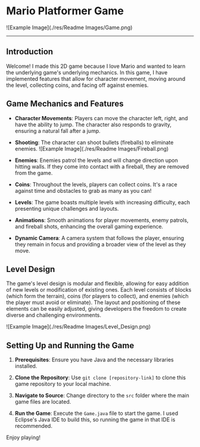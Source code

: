 # Mario Platformer Game
![Example Image](./res/Readme Images/Game.png)


---

## Introduction

Welcome! I made this 2D game because I love Mario and wanted to learn the underlying game's underlying mechanics. In this game, I have implemented features that allow for character movement, moving around the level, collecting coins, and facing off against enemies. 

## Game Mechanics and Features

- **Character Movements**: Players can move the character left, right, and have the ability to jump. The character also responds to gravity, ensuring a natural fall after a jump.
  
- **Shooting**: The character can shoot bullets (fireballs) to eliminate enemies.
![Example Image](./res/Readme Images/Fireball.png)
  
- **Enemies**: Enemies patrol the levels and will change direction upon hitting walls. If they come into contact with a fireball, they are removed from the game.
  
- **Coins**: Throughout the levels, players can collect coins. It's a race against time and obstacles to grab as many as you can!
  
- **Levels**: The game boasts multiple levels with increasing difficulty, each presenting unique challenges and layouts.
  
- **Animations**: Smooth animations for player movements, enemy patrols, and fireball shots, enhancing the overall gaming experience.
  
- **Dynamic Camera**: A camera system that follows the player, ensuring they remain in focus and providing a broader view of the level as they move.

## Level Design

The game's level design is modular and flexible, allowing for easy addition of new levels or modification of existing ones. Each level consists of blocks (which form the terrain), coins (for players to collect), and enemies (which the player must avoid or eliminate). The layout and positioning of these elements can be easily adjusted, giving developers the freedom to create diverse and challenging environments.

![Example Image](./res/Readme Images/Level_Design.png)


## Setting Up and Running the Game

1. **Prerequisites**: Ensure you have Java and the necessary libraries installed.
  
2. **Clone the Repository**: Use `git clone [repository-link]` to clone this game repository to your local machine.
  
3. **Navigate to Source**: Change directory to the `src` folder where the main game files are located.
  
4. **Run the Game**: Execute the `Game.java` file to start the game. I used Eclipse's Java IDE to build this, so running the game in that IDE is recommended. 

Enjoy playing!



